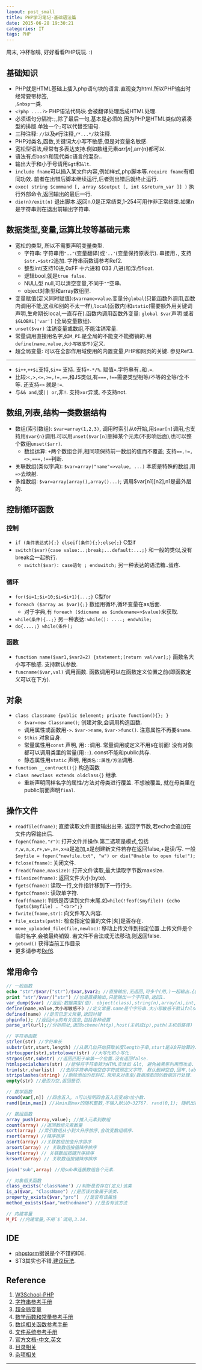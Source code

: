 ```yaml
---
layout: post_small
title: PHP学习笔记-基础语法篇
date: 2015-06-28 19:30:21
categories: IT
tags: PHP
---
```


周末, 冲杯咖啡, 好好看看PHP玩玩. :)  

## 基础知识
- PHP就是HTML基础上插入php语句块的语言.直观变为html.所以PHP输出时经常要带标签,<br/>,`&nbsp`一类.
- `<?php ....?>` PHP语法代码块.会被翻译处理后成HTML处理.
- 必须语句分隔符:`;`,除了最后一句,基本是必须的,因为PHP是HTML类似的紧凑型的排版.单独一个`;`可以代替空语句.
- 三种注释: `//`以及`#`行注释,`/*...*/`块注释.
- PHP对类名,函数,关键词大小写不敏感,但是对变量名敏感.
- 宽松型语法,经常有多表达支持.例如数组元素$arr[n],$arr{n}都可以.
- 语法有点bash和现代类c语言的混杂..
- 输出大于和小于号请用`&gt`和`&lt`.
- `include fname`可以插入某文件内容,例如样式,php脚本等.`require fname`有相同功效. 前者在出错后脚本继续运行,后者则出错后就终止运行.
- `exec( string $command [, array &$output [, int &$return_var ]] )` 执行外部命令,返回输出的最后一行.
- `die(n)/exit(n)` 退出脚本.返回n.0是正常结束,1-254可用作非正常结束.如果n是字符串则在退出前输出字符串.

## 数据类型,变量,运算比较等基础元素

- 宽松的类型, 所以不需要声明变量类型.
	- 字符串: 字符串用`".."`(变量翻译)或`'..'`(变量保持原表示). 串接用`.`, 支持`$str.=$str2`追加. 字符串函数请参考Ref2.
	- 整型int(支持10进,0xFF 十六进和 033 八进)和浮点float.
	- 逻辑bool,就是`true false`.
	- NULL型 null,可以清空变量,不同于`""`空串.
	- object对象型和array数组型.
- 变量赋值(定义同时赋值):`$varname=value`.变量分`global`(只能函数外调用,函数内调用不能,这点和别的不太一样),`local`(函数内)和`static`(需要额外用关键词声明,生命期长local,一直存在).函数内调用函数外变量: `global $var`声明 或者`$GLOBAL['var']` (全局变量数组).
- `unset($var)` 注销变量或数组,不能注销常量.
- 常量调用直接用名字,如`M_PI`.是全局的不能变不能撤销的.用`define(name,value,大小写敏感不)`定义.
- 超全局变量: 可以在全部作用域使用的内置变量,PHP和网页的关键. 参见Ref3.

------

- `$i++`,`++$i`支持,`$i+=` 支持. 支持`+-*/%`. 赋值`=`.字符串有`.`和`.=`.
- 比较:`<,>,<=,>=,!=,==`,和JS类似,有`===,!==`需要类型相等/不等的全等/全不等. 还支持`<>` 就是`!=`.
- 与`&& and`,或`|| or`,非`!`. 支持`xor`异或, 不支持not.

## 数组,列表,结构一类数据结构

- 数组(索引数组): `$var=array(1,2,3)`, 调用时索引从`0`开始,用`$var[n]`调用,也支持用`$var{n}`调用.可以用`unset($var[n]`删掉某个元素(不影响后面),也可以整个数组`unset($arr)`.
	- 数组运算: `+`两个数组合并,相同项保持前一数组的值而不覆盖; 支持`==,!=,<>,===,!==`判断.
- 关联数组(类似字典): `$var=array("name"=>value, ...)`  本质是特殊的数组,用`=>`去映射.
- 多维数组: `$var=array(array(),array()...)`; 调用$var[n1][n2],n1是最外层的.

## 控制循环函数

### 控制

- `if (条件表达式){;} elseif(条件){;};else{;}` C型if
- `switch($var){case value:..;break;...default:...;}` 和一般的类似,没有break会一起执行.
  - `switch($var): case语句 ; endswitch;`  另一种表达的语法糖..蛋疼.

### 循环

- `for($i=1;$i<10;$i=$i+1){...;}` C型for
- `foreach ($array as $var){;}` 数组用循环,循环变量在as后面.
  - 对于字典,有 `foreach ($dicname as $indexname=>$value)`来获取.
- `while(条件){..;}` 另一种表达: `while(): ....; endwhile;`
- `do{....;} while(条件);`

### 函数

- `function name($var1,$var2=2) {statement;[return val/var];}` 函数名大小写不敏感. 支持默认参数.
- `funcname($var,val)` 调用函数. 函数调用可以在函数定义位置之前(即函数定义可以在下方).

## 对象

- `class classname {public $element; private function(){}; } `
	- `$var=new Classname()`; 创建对象,会调用构造函数.
	- 调用属性或函数用`->`. `$var->name`, `$var->func()`. 注意属性不再要`$name`.
	- `$this` 对象自身.
	- 常量属性用`const` 声明, 用`::`调用. 常量调用或定义不用`$`在前面! 没有对象都可以调用类里的常量(用`::`). const不能和public共存.
	- 静态属性用`static` 声明, 用`类名::属性/方法`调用.
- `function __contruct(){}` 构造函数
- `class newclass extends oldclass{}` 继承. 
	- 重新声明同样名字的属性/方法对母类进行覆盖. 不想被覆盖, 就在母类里在public前面声明`final`.

## 操作文件

- `readfile(fname)`; 直接读取文件直接输出出来. 返回字节数,若echo会追加在文件内容输出后.
- `fopen(fname,"r")`: 打开文件并操作.第二选项是模式,包括`r,w,a,x,r+,w+,a+,x+`a是追加,x是创建新文件若存在返回false,+是读/写. 一般`$myfile = fopen("newfile.txt", "w") or die("Unable to open file!");`
- `fclose(fname)`: 关闭文件.
- `fread(fname,maxsize)`: 打开文件读取,最大读取字节数maxsize.
- `filesize(fname)`: 返回文件大小(byte).
- `fgets(fname)`: 读取一行,文件指针移到下一行行头.
- `fgetc(fname)`: 读取单字符.
- `feof(fname)`: 判断是否读到文件末尾.如`while(!feof($myfile)) {echo fgets($myfile) . "<br>";}`
- `fwrite(fname,str)`: 向文件写入内容.
- `file_exists(path)`: 检查指定位置的文件[夹]是否存在.
- `move_uploaded_file(file,newloc)`: 移动上传文件到指定位置.上传文件是个临时名字,会被最终销毁. 若文件不合法或无法移动,则返回false.
- `getcwd()` 获得当前工作目录
- 更多请参考[Ref6](http://www.w3school.com.cn/php/php_ref_filesystem.asp).

## 常用命令

~~~ php
// 一般函数
echo "str"/$var/("str")/$var,$var2; //直接输出,无返回,可多个(用,)一起输出.{$var}的大括号不输出,整体性.
print "str"/$var/("str") //也是直接输出,只能输出一个字符串,返回1.
var_dump($var) //返回:数据类型(值). object(class),string(n),array(n),int,float,bool,NULL等. n是长度.数组按联合数组形式输出.
define(name,value,大小写敏感不) //定义常量.name是个字符串.大小写敏感不默认false.
defined(name) //是否已定义常量,返回对错
phpinfo(); //返回php的有关信息,包括各种设置
parse_url(url);//分析网址,返回scheme(http),host(主机或ip),path(主机后路径)

// 字符串函数
strlen(str) //字符串长
substr(str,start,length) //从第几位开始获取长度length子串,start是从0开始算的.
strtoupper(str),strtolower(str) //大写化和小写化.
strpos(str,substr) //返回匹配子串第一个位置.没有返回false.
htmlspecialchars(str) //能够将字符串转为HTML实体如 &lt, 避免被黑客利用而攻击.
trim(str,charlist)  //去除字符串两端空白字符或预定义字符. 默认删掉空白,回车,tab等.
stripslashes(string) //删除添加的反斜杠.常用来对表单/数据库取回的数据进行处理.
empty(str) //是否为空,返回是否.

// 数学函数
round(var[,n]) //四舍五入, n可以指明四舍五入后变成n位小数.
rand([min,max]) //从min到max的随机整数,不输入默认0~32767. rand(0,1); 随机出数0/1.

// 数组函数
array_push(array,value); //推入元素到数组
count(array) //返回数组元素数量
sort(array) //索引数组从小到大升序排序,会改变数组顺序.
rsort(array) //降序排序
asort(array) //关联数组按值升序排序
arsort(array) // 关联数组按值降序排序
ksort(array) // 关联数组按键升序排序
krsort(array) // 关联数组按键降序排序

join('sub',array) //用sub串连接数组各个元素.

// 对象相关函数
class_exists('className') //判断是否存在(定义)该类
is_a($var, "ClassName") //是否该对象属于该类.
property_exists($var,"pro")  //是否有该属性
method_exists($var,"methodname") //是否有该方法

// 内建常量
M_PI //内建常量,不用`$`调用,3.14.
~~~

## IDE

- [phpstorm](https://www.jetbrains.com/phpstorm/)据说是个不错的IDE. 
- ST3其实也不错,[建议玩法](http://wasil.org/sublime-text-3-perfect-php-development-set-up).

## Reference

1. [W3School-PHP](http://www.w3school.com.cn/php/)
2. [字符串参考手册](http://www.w3school.com.cn/php/php_ref_string.asp)
3. [超全局变量](http://www.w3school.com.cn/php/php_superglobals.asp)
4. [数学函数和常量参考手册](http://www.w3school.com.cn/php/php_ref_math.asp)
5. [数组相关函数参考手册](http://www.w3school.com.cn/php/php_ref_array.asp)
6. [文件系统参考手册](http://www.w3school.com.cn/php/php_ref_filesystem.asp)
7. [官方文档-中文](http://php.net/manual/zh/index.php),[英文](http://php.net/manual/en/index.php)
8. [目录相关](http://www.w3school.com.cn/php/php_ref_directory.asp)
9. [杂项相关](http://www.w3school.com.cn/php/php_ref_misc.asp)

---
